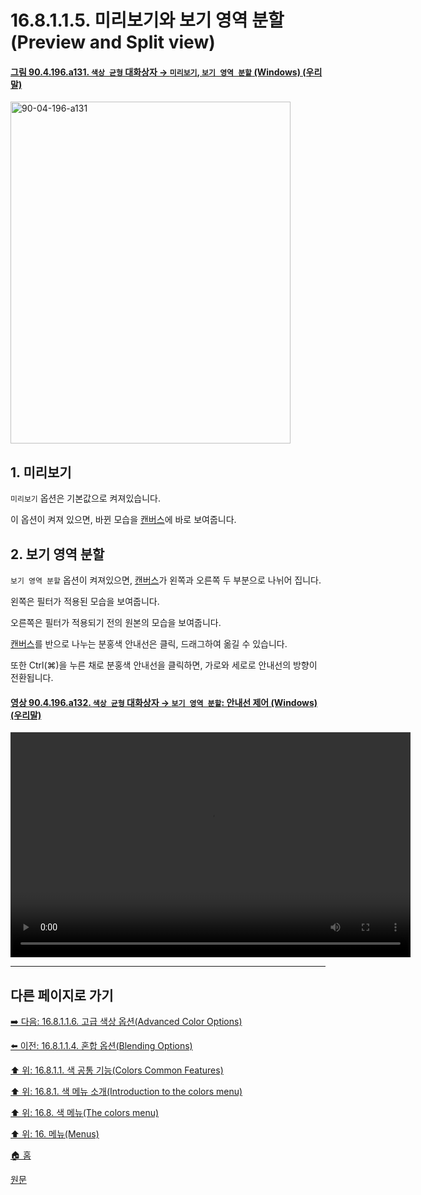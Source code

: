 # 16.8.1.1.5. 미리보기와 보기 영역 분할(Preview and Split view)

<a id="90-04-196-a131"></a>

#### [그림 90.4.196.a131. `색상 균형` 대화상자 → `미리보기`, `보기 영역 분할` (Windows) (우리말)](./90-04-0196-color_balance.md#90-04-196-a131)
<img width="448" height="547" alt="90-04-196-a131" src="https://github.com/user-attachments/assets/15096ffd-14de-42c0-9d7c-8cd1d69ab6ee" />

<a id="16-08-01-01-05-s1"></a>

## 1. 미리보기
`미리보기` 옵션은 기본값으로 켜져있습니다.

이 옵션이 켜져 있으면, 바뀐 모습을 [캔버스](./19-glossaryx-canvas.md)에 바로 보여줍니다.

<a id="16-08-01-01-05-s2"></a>

## 2. 보기 영역 분할
`보기 영역 분할` 옵션이 켜져있으면, [캔버스](./19-glossaryx-canvas.md)가 왼쪽과 오른쪽 두 부분으로 나뉘어 집니다.

왼쪽은 필터가 적용된 모습을 보여줍니다.

오른쪽은 필터가 적용되기 전의 원본의 모습을 보여줍니다.

[캔버스](./19-glossaryx-canvas.md)를 반으로 나누는 분홍색 안내선은 클릭, 드래그하여 옮길 수 있습니다. 

또한 Ctrl(⌘)을 누른 채로 분홍색 안내선을 클릭하면, 가로와 세로로 안내선의 방향이 전환됩니다.

<a id="90-04-196-a132"></a>

#### [영상 90.4.196.a132. `색상 균형` 대화상자 → `보기 영역 분할`: 안내선 제어 (Windows) (우리말)](./90-04-0196-color_balance.md#90-04-196-a132)
<video controls="controls" width="640" height="360" src="https://github.com/user-attachments/assets/7d6ae156-c154-488f-ac5a-855380272401"></video>

***

## 다른 페이지로 가기

[➡️ 다음: 16.8.1.1.6. 고급 색상 옵션(Advanced Color Options)](./16-08-01-01-06-advanced_color_options.md)

[⬅️ 이전: 16.8.1.1.4. 혼합 옵션(Blending Options)](./16-08-01-01-04-blending_options.md)

[⬆️ 위: 16.8.1.1. 색 공통 기능(Colors Common Features)](./16-08-01-01-00-colors_common_features.md)

[⬆️ 위: 16.8.1. 색 메뉴 소개(Introduction to the colors menu)](./16-08-01-00-introduction-to-the-colors-menu.md)

[⬆️ 위: 16.8. 색 메뉴(The colors menu)](./16-08-00-the-colors-menu.md)

[⬆️ 위: 16. 메뉴(Menus)](./16-00-menus.md)

[🏠 홈](./00-home.md)

[원문](https://docs.gimp.org/2.10/ko/gimp-colors-menu.html#colors-common-features)